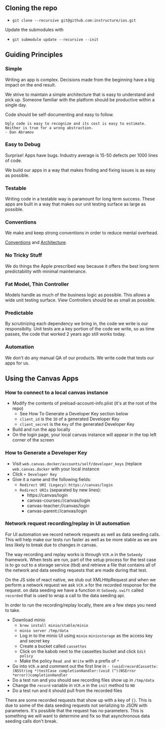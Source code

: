 ## Cloning the repo

- `git clone --recursive git@github.com:instructure/ios.git`

Update the submodules with

- `git submodule update --recursive --init`

## Guiding Principles

### Simple

Writing an app is complex. Decisions made from the beginning have a big impact on the end result.

We strive to maintain a simple architecture that is easy to understand and pick up. Someone familiar with the platform should be productive within a single day.

Code should be self-documenting and easy to follow.

```
Ugly code is easy to recognize and its cost is easy to estimate. Neither is true for a wrong abstraction.
- Dan Abramov
```

### Easy to Debug

Surprise! Apps have bugs. Industry average is 15-50 defects per 1000 lines of code.

We build our apps in a way that makes finding and fixing issues is as easy as possible.

### Testable

Writing code in a testable way is paramount for long term success. These apps are built in a way that makes our unit testing surface as large as possible.

### Conventions

We make and keep strong conventions in order to reduce mental overhead.

[Conventions](./CONVENTIONS.md) and [Architecture](./ARCHITECTURE.md).

### No Tricky Stuff

We do things the Apple prescribed way because it offers the best long term predictability with minimal maintenance.

### Fat Model, Thin Controller

Models handle as much of the business logic as possible. This allows a wide unit testing surface. View Controllers should be as small as possible.

### Predictable

By scrutinizing each dependency we bring in, the code we write is our responsibilty. Unit tests are a key portion of the code we write, so as time passes, the code that worked 2 years ago still works today.

### Automation

We don't do any manual QA of our products. We write code that tests our apps for us.

## Using the Canvas Apps

### How to connect to a local canvas instance
- Modify the contents of preload-account-info.plist (it's at the root of the repo)
  * See How To Generate a Developer Key section below
  * `client_id` is the `ID` of a generated Developer Key
  * `client_secret` is the `Key` of the generated Developer Key
- Build and run the app locally
- On the login page, your local canvas instance will appear in the top left corner of the screen

### How to Generate a Developer Key
- Visit `web.canvas.docker/accounts/self/developer_keys` (replace `web.canvas.docker`
with your local instance
- Click `+ Developer Key`
- Give it a name and the following fields:
  * `Redirect URI (Legacy)`: `https://canvas/login`
  * `Redirect URIs` (separated by new lines):
    - https://canvas/login
    - canvas-courses://canvas/login
    - canvas-teacher://canvas/login
    - canvas-parent://canvas/login

### Network request recording/replay in UI automation
For UI automation we record network requests as well as data seeding calls. This will help make our tests run faster as well as be more stable as we are less likely to break due to changes in canvas.

The way recording and replay works is through `VCR.m` in the `SoSeedy` framework. When tests are run, part of the setup process for the test case is to go out to a storage service (tbd) and retrieve a file that contains all of the network and data seeding requests that are made during that test.

On the JS side of react native, we stub out XMLHttpRequest and when we perform a network request we ask `VCR.m` for the recorded response for the request. on data seeding we have a function in `SoSeedy.swift` called `recorded` that is used to wrap a call to the data seeding api.

In order to run the recording/replay locally, there are a few steps you need to take.
- Download minio
  - `brew install minio/stable/minio`
  - `minio server /tmp/data`
  - Log in to the minio UI using `minio` `miniostorage` as the access key and secret key
  - Create a bucket called `cassettes`
  - Click on the kabob next to the cassettes bucket and click `Edit policy`
  - Make the policy `Read and Write` with a prefix of `*`
- Go into `VCR.m` and comment out the first line in
  `- (void)recordCassette:(NSString *)testCase completionHandler:(void (^)(NSError *error))completionHandler`
- Do a test run and you should see recording files show up in `/tmp/data`
- Change the `record` variable in `VCR.m` in the `init` method to `NO`
- Do a test run and it should pull from the recorded files

There are some recorded requests that show up with a key of `{}`. This is due to some of the data seeding requests not serializing to JSON with parameters. It's possible that the request has no parameters. This is something we will want to determine and fix so that asynchronous data seeding calls don't break.


